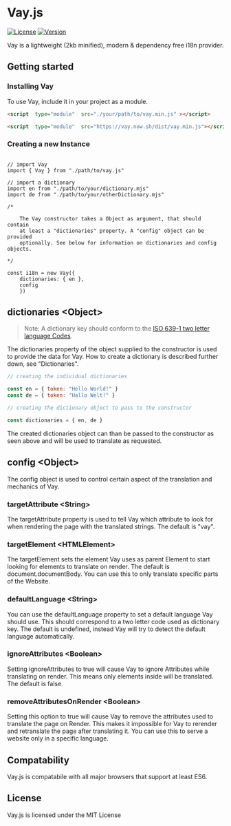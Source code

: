 
  
# Vay.js

[![License](http://img.shields.io/:license-mit-blue.svg?style=flat-square)](http://badges.mit-license.org)  [![Version](https://img.shields.io/badge/version-1.0.0-informational?style=flat-square)]()

Vay is a lightweight (2kb minified), modern & dependency free i18n provider.

## Getting started

### Installing Vay

To use Vay, include it in your project as a module.

```HTML
<script  type="module"  src="./your/path/to/vay.min.js" ></script>

```
 

```HTML
<script  type="module"  src="https://vay.now.sh/dist/vay.min.js"></script>

```

### Creating a new Instance

```JS

// import Vay
import { Vay } from "./path/to/vay.js"

// import a dictionary
import en from "./path/to/your/dictionary.mjs"
import de from "./path/to/your/otherDictionary.mjs"

/*

	The Vay constructor takes a Object as argument, that should contain 
	at least a "dictionaries" property. A "config" object can be provided 
	optionally. See below for information on dictionaries and config objects.

*/

const i18n = new Vay({ 
	dictionaries: { en },
	config
	})
```
## dictionaries &lt;Object&gt;

> Note: A dictionary key should conform to the [ISO 639-1 two letter language Codes](https://en.wikipedia.org/wiki/List_of_ISO_639-1_codes "ISO 639-1 two letter language Codes").

The dictionaries property of the object supplied to the constructor is used to provide the data for Vay. How to create a dictionary is described further down, see "Dictionaries".

```js
// creating the individual dictionaries

const en = { token: "Hello World!" }
const de = { token: "Hallo Welt!" }

// creating the dictionary object to pass to the constructor

const dictionaries = { en, de }
```

The created dictionaries object can than be passed to the constructor as seen above and will be used to translate as requested.

## config &lt;Object&gt;

The config object is used to control certain aspect of the translation and mechanics of Vay.

### targetAttribute &lt;String&gt;

The targetAttribute property is used to tell Vay which attribute to look for when rendering the page with the translated strings. The default is "vay".

### targetElement &lt;HTMLElement&gt;

The targetElement sets the element Vay uses as parent Element to start looking for elements to translate on render. The default is document.documentBody. You can use this to only translate specific parts of the Website.

### defaultLanguage &lt;String&gt;

You can use the defaultLanguage property to set a default language Vay should use. This should correspond to a two letter code used as dictionary key. The default is undefined, instead Vay will try to detect the default language automatically.

### ignoreAttributes &lt;Boolean&gt;

Setting ignoreAttributes to true will cause Vay to ignore Attributes while translating on render. This means only elements inside will be translated. The default is false.

### removeAttributesOnRender &lt;Boolean&gt;

Setting this option to true will cause Vay to remove the attributes used to translate the page on Render. This makes it impossible for Vay to rerender and retranslate the page after translating it. You can use this to serve a website only in a specific language.



## Compatability

Vay.js is compatabile with all major browsers that support at least ES6.

## License

Vay.js is licensed under the MIT License